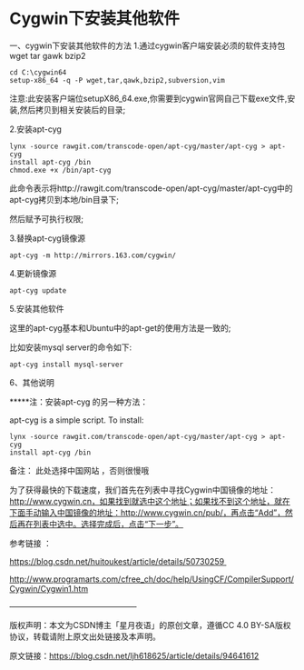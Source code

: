 
# Cygwin下安装其他软件 #

一、cygwin下安装其他软件的方法
1.通过cygwin客户端安装必须的软件支持包wget tar gawk bzip2

    cd C:\cygwin64
    setup-x86_64 -q -P wget,tar,qawk,bzip2,subversion,vim

注意:此安装客户端位setupX86_64.exe,你需要到cygwin官网自己下载exe文件,安装,然后拷贝到相关安装后的目录;

2.安装apt-cyg

    lynx -source rawgit.com/transcode-open/apt-cyg/master/apt-cyg > apt-cyg
	install apt-cyg /bin
    chmod.exe +x /bin/apt-cyg

此命令表示将http://rawgit.com/transcode-open/apt-cyg/master/apt-cyg中的apt-cyg拷贝到本地/bin目录下;

然后赋予可执行权限;

3.替换apt-cyg镜像源

    apt-cyg -m http://mirrors.163.com/cygwin/

4.更新镜像源

    apt-cyg update

5.安装其他软件

这里的apt-cyg基本和Ubuntu中的apt-get的使用方法是一致的;


比如安装mysql server的命令如下:

    apt-cyg install mysql-server

6、其他说明

*****注：安装apt-cyg 的另一种方法：  

apt-cyg is a simple script. To install:

    lynx -source rawgit.com/transcode-open/apt-cyg/master/apt-cyg > apt-cyg
    install apt-cyg /bin

备注： 此处选择中国网站 ，否则很慢哦


为了获得最快的下载速度，我们首先在列表中寻找Cygwin中国镜像的地址：http://www.cygwin.cn，如果找到就选中这个地址；如果找不到这个地址，就在下面手动输入中国镜像的地址：http://www.cygwin.cn/pub/，再点击“Add”，然后再在列表中选中。选择完成后，点击“下一步”。

参考链接 ：

https://blog.csdn.net/huitoukest/article/details/50730259 

http://www.programarts.com/cfree_ch/doc/help/UsingCF/CompilerSupport/Cygwin/Cygwin1.htm

————————————————

版权声明：本文为CSDN博主「星月夜语」的原创文章，遵循CC 4.0 BY-SA版权协议，转载请附上原文出处链接及本声明。

原文链接：https://blog.csdn.net/ljh618625/article/details/94641612